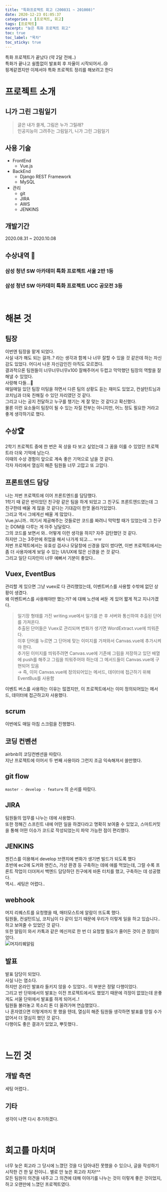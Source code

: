 ```yaml
---
title: "특화프로젝트 회고 (200831 ~ 201008)"
date: 2020-12-23 01:05:37
categories : [프로젝트, 회고]
tags: [프로젝트]
excerpt: "늦은 특화 프로젝트 회고"
toc: true
toc_label: "목차"
toc_sticky: true
---
```


특화 프로젝트가 끝났다 (약 2달 전에..) <br>
특화가 끝나고 쉴틈없이 발표회 후 자율이 시작되어서..😢 <br>
핑계같겠지만 이제서야 특화 프로젝트 정리를 해보려고 한다 <br>

# 프로젝트 소개
## 니가 그린 그림일기
> 글은 내가 쓸게, 그림은 누가 그릴래? <br>
> 인공지능이 그려주는 그림일기, 니가 그린 그림일기

## 사용 기술
- FrontEnd
  - Vue.js
- BackEnd
  - Django REST Framework
  - MySQL
- 관리
  - git
  - JIRA
  - AWS
  - JENKINS

## 개발기간
2020.08.31 ~ 2020.10.08

## 수상내역 🎉
### 삼성 청년 SW 아카데미 특화 프로젝트 서울 2반 1등
### 삼성 청년 SW 아카데미 특화 프로젝트 UCC 공모전 3등

<br>

# 해본 것
## 팀장
이번엔 팀장을 맡게 되었다. <br>
사실 내가 해도 되는 걸까..? 라는 생각과 함께 나 너무 잘할 수 있을 것 같은데 하는 자신감도 있었다. 어디서 나온 자신감인진 아직도 모르겠다.  <br>
결과적으론 팀원들이 너무너무너무x100 잘해주어서 두렵고 막막했던 팀장의 역할을 잘 해낼 수 있었다. <br>
사랑해 다들...💖 <br>
매일매일 있던 팀장 미팅을 하면서 다른 팀의 상황도 듣는 재미도 있었고, 컨설턴트님과 코치님과 더욱 친해질 수 있던 자리였던 것 같다. <br>
그리고 나는 공지 전달하고 누구를 챙기는 게 잘 맞는 것 같다고 확신했다. <br>
물론 이런 요소들이 팀장이 될 수 있는 자질 전부는 아니지만, 어느 정도 필요한 거라고 좋게 생각하기로 했다. <br>

## 수상🏆
2학기 프로젝트 중에 한 번은 꼭 상을 타 보고 싶었는데 그 꿈을 이룰 수 있었던 프로젝트라 더욱 기억에 남는다. <br>
이때의 수상 경험이 앞으로 계속 좋은 기억으로 남을 것 같다. <br>
각자 자리에서 열심히 해준 팀원들 너무 고맙고 또 고맙다. <br>

## 프론트엔드 담당
나는 저번 프로젝트에 이어 프론트엔드를 담당했다. <br>
1학기 때 같은 반이었던 친구랑 같은 팀을 하게 되었고 그 친구도 프론트엔드였는데 그 친구한테 배울 게 많을 것 같다는 기대감이 한껏 올라가있었다. <br>
그리고 역시 그에게선 배울 게 많았다.. <br>
Vue.js니까.. 여기서 제공해주는 것들로만 코드를 짜려니 막막할 때가 있었는데 그 친구는 DOM을 다루는 게 아주 남달랐다. <br>
그의 코드를 보면서 와.. 어떻게 이런 생각을 하지? 자주 감탄했던 것 같다. <br>
하지만 그는 3주만에 취업을 해서 나가게 되고.... ㅠㅠ <br>
저번 프로젝트에서는 유효성 검사나 모달창에 신경을 많이 썼다면, 이번 프로젝트에서는 좀 더 사용자에게 보일 수 있는 UI/UX에 많은 신경을 쓴 것 같다. <br>
그리고 일단 디자인이 너무 예뻐서 기분이 좋았다.. <br>

## Vuex, EventBus
관리할 게 있으면 그냥 vuex로 다 관리했었는데, 이벤트버스를 사용할 수밖에 없던 상황이 생겼다. <br>
왜 이벤트버스를 사용해야만 했는가? 에 대해 노션에 써둔 게 있어 짧게 적고 지나가겠다. <br>

> 일기장 형태를 가진 writing.vue에서 일기를 쓴 후 서버와 통신하여 추출된 단어를 가져온다. <br>
> 추출된 단어들은 Vuex로 관리되며 변화가 생기면 WordExtract.vue에 띄워준다. <br>
> 이후 단어를 누르면 그 단어에 맞는 이미지를 가져와서 Canvas.vue에 추가시켜야 한다. <br>
> 추가된 이미지를 띄워주려면 Canvas.vue에 기존에 그림을 저장하고 있던 배열에 push를 해주고 그림을 띄워주어야 하는데 그 메서드들이 Canvas.vue에 구현되어 있음 <br>
> → 즉, 이미 Canvas.vue에 정의되어있는 메서드, 데이터에 접근하기 위해 EventBus를 사용함 <br>

이벤트 버스를 사용하는 이유는 많겠지만, 이 프로젝트에서는 이미 정의되어있는 메서드, 데이터에 접근하고자 사용했다. <br>

## scrum
이번에도 매일 아침 스크럼을 진행했다. <br>

## 코딩 컨벤션
airbnb의 코딩컨벤션을 따랐다. <br>
지난 프로젝트에 이어서 두 번째 사용이라 그런지 조금 익숙해져서 쓸만했다. <br>

## git flow
`master - develop - feature` 의 순서를 따랐다. <br>

## JIRA
팀원들의 업무를 나누는 데에 사용했다. <br>
또한 정해긴 스프린트 내에 어떤 일을 하겠다라고 명확히 보여줄 수 있었고, 스마트커밋을 통해 어떤 이슈가 코드로 작성되었는지 파악 가능한 점이 편리했다. <br>

## JENKINS
젠킨스를 이용해서 develop 브랜치에 변화가 생기변 빌드가 되도록 했다 <br>
초반에 ec2에 도커와 젠킨스, 가상 환경 등 구축하는 데에 애를 먹었는데, 그럴 수록 프론트 작업이 더뎌져서 백엔드 담당하던 친구에게 바톤 터치를 했고, 구축하는 데 성공했다. <br>
역시.. 세팅은 어렵다.. <br>

## webhook
머지 리퀘스트를 요청했을 때, 매터모스트에 알람이 뜨도록 했다. <br>
팀원들, 컨설턴트님, 코치님이 다 같이 있기 때문에 우리가 이렇게 일을 하고 있습니다.. 하고 보여줄 수 있었던 것 같다. <br>
또한 알림이 와서 카톡과 같은 메신저로 한 번 더 요청할 필요가 줄어든 것이 큰 장점이었다. <br>
![머지리퀘알림](/assets/images/201223/webhook.jpg)

## 발표
발표 담당이 되었다. <br>
사실 나는 염소다. <br>
하지만 온라인 발표라 들키지 않을 수 있었다.. 이 부분은 정말 다행이었다. <br>
그리고 반 단위에서의 발표는 이전 프로젝트에서도 했었기 때문에 걱정이 없었는데 운좋게도 서울 단위에서 발표를 하게 되어서..! <br>
팀원들 불러놓고 목소리 톤 더 올려가며 연습했었다.. <br>
나 혼자였으면 이렇게까지 못 했을 텐데, 열심히 해준 팀원들 생각하면 발표를 망칠 수가 없어서 더 열심히 했던 것 같다. <br>
다행이도 좋은 결과가 있었고, 뿌듯했다.. <br>

<br>

# 느낀 것
## 개발 측면
세팅 어렵다.. <br>

## 기타
생각이 나면 다시 추가하겠다.

<br>

# 회고를 마치며
너무 늦은 회고라 그 당시에 느꼈던 것을 다 담아내진 못했을 수 있으나, 글을 작성하기 시작한 건 한 달 전이니.. 별로 안 늦은 회고라 치자!^^ <br>
모든 팀원이 의견을 내주고 그 의견에 대해 이야기를 나누는 것이 이렇게 좋은 것이었지, 하고 오랜만에 느꼈던 프로젝트였다. <br>
